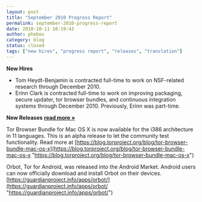 ```yaml
---
layout: post
title: "September 2010 Progress Report"
permalink: september-2010-progress-report
date: 2010-10-11 10:19:43
author: phobos
category: blog
status: closed
tags: ["new hires", "progress report", "releases", "translation"]
---
```


**New Hires**

-   Tom Heydt-Benjamin is contracted full-time to work on NSF-related research through December 2010.
-   Erinn Clark is contracted full-time to work on improving packaging, secure updater, tor browser bundles, and continuous integration systems through December 2010. Previously, Erinn was part-time.

**New Releases** [**read more »**](https://blog.torproject.org/blog/september-2010-progress-report)

Tor Browser Bundle for Mac OS X is now available for the i386 architecture in 11 languages. This is an alpha release to let the community test functionality. Read more at [https://blog.torproject.org/blog/tor-browser-bundle-mac-os-x](https://blog.torproject.org/blog/tor-browser-bundle-mac-os-x "https://blog.torproject.org/blog/tor-browser-bundle-mac-os-x")

Orbot, Tor for Android, was released into the Android Market. Android users can now officially download and install Orbot on their devices. [https://guardianproject.info/apps/orbot/](https://guardianproject.info/apps/orbot/ "https://guardianproject.info/apps/orbot/")
